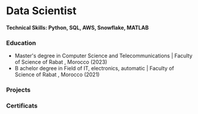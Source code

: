 # Data Scientist
#### Technical Skills: Python, SQL, AWS, Snowflake, MATLAB
### Education
- Master's degree in Computer Science and Telecommunications | Faculty of Science of Rabat , Morocco (2023)
- B achelor degree in Field of  IT, electronics, automatic  | Faculty of Science of Rabat , Morocco (2021)
### Projects

### Certificats
